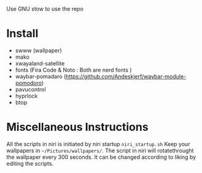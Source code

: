 Use GNU stow to use the repo

# Install 
- swww (wallpaper)
- mako
- xwayaland-satellite
- fonts (Fira Code & Noto : Both are nerd fonts )
- waybar-pomadaro (https://github.com/Andeskjerf/waybar-module-pomodoro)
- pavucontrol
- hyprlock
- btop

# Miscellaneous Instructions
All the scripts in niri is initiated by niri startup `niri_startup.sh`
Keep your wallpapers in `~/Pictures/wallpapers/`. The script in niri will rotatethrought the wallpaper every 300 seconds. It can be changed according to liking by editing the scripts.


